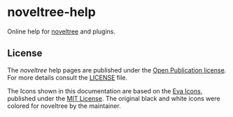 # noveltree-help

Online help for [noveltree](https://peter88213.github.io/noveltree) and plugins.

## License

The *noveltree* help pages are published under the 
[Open Publication license](https://opencontent.org/openpub).
For more details consult the [LICENSE](https://github.com/peter88213/noveltree-help/blob/main/LICENSE) file.

The Icons shown in this documentation are based on the [Eva Icons](https://akveo.github.io/eva-icons/#/), published under the [MIT License](http://www.opensource.org/licenses/mit-license.php). The original black and white icons were colored for noveltree by the maintainer. 


